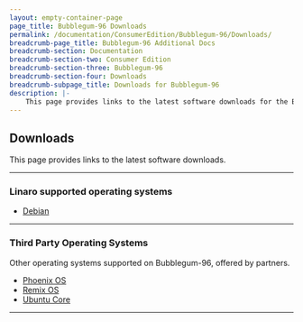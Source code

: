 ```yaml
---
layout: empty-container-page
page_title: Bubblegum-96 Downloads
permalink: /documentation/ConsumerEdition/Bubblegum-96/Downloads/
breadcrumb-page_title: Bubblegum-96 Additional Docs
breadcrumb-section: Documentation
breadcrumb-section-two: Consumer Edition
breadcrumb-section-three: Bubblegum-96
breadcrumb-section-four: Downloads
breadcrumb-subpage_title: Downloads for Bubblegum-96
description: |-
    This page provides links to the latest software downloads for the Bubblegum-96 consumer edition board.
---
```

## Downloads

This page provides links to the latest software downloads.

***

### Linaro supported operating systems

- [Debian](Debian.md)

***

### Third Party Operating Systems

Other operating systems supported on Bubblegum-96, offered by partners.

- [Phoenix OS](Phoenix&Remix.md)
- [Remix OS](Phoenix&Remix.md)
- [Ubuntu Core](Ubuntu-Core.md)

***
